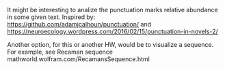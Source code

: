 It might be interesting to analize the punctuation marks relative abundance in some given text. Inspired by: https://github.com/adamjcalhoun/punctuation/ and https://neuroecology.wordpress.com/2016/02/15/punctuation-in-novels-2/

Another option, for this or another HW, would be to visualize a sequence. For example, see Recaman sequence mathworld.wolfram.com/RecamansSequence.html
